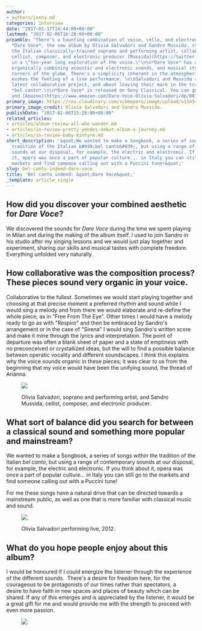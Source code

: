 ```yaml
---
author:
- authors/jenna.md
categories: Interview
date: "2017-01-17T14:44:00+00:00"
lastmod: "2017-02-06T16:20:00+00:00"
preamble: "There's a haunting combination of voice, cello, and electronics that makes
  *Dare Voce*, the new album by Olivia Salvadori and Sandro Mussida, stand out. [Salvadori](https://twitter.com/oliviasalvadori),
  the Italian classically-trained soprano and performing artist, collaborates with
  cellist, composer, and electronic producer [Mussida](https://twitter.com/sandromussida),
  in a \"ten-year long exploration of the voice.\"\n\n*Dare Voce* has an ancient feel,
  organically combining acoustic and electronic sounds, and musical styles from various
  corners of the globe. There's a simplicity inherent in the atmospheric songs that
  evokes the feeling of a live performance. \n\nSalvadori and Mussida chat about their
  latest collaborative project, and about leaving their mark in the tradition of Italian
  *bel canto*.\n\n*Dare Voce* is released on Sony Classical. You can get it on [iTunes](https://itunes.apple.com/gb/album/dare-voce/id1181090103)
  and [Amazon](https://www.amazon.com/Dare-Voce-Olivia-Salvadori/dp/B01N3JMO24%3FSubscriptionId%3D0NYB3SKF1S4GEN0AE182%26tag%3Da978b-20%26linkCode%3Dxm2%26camp%3D2025%26creative%3D165953%26creativeASIN%3DB01N3JMO24).\n\n"
primary_image: https://res.cloudinary.com/schmopera/image/upload/v1545409169/media/webhook-uploads/1486383007555/2017-02-05---Sandro-Mussida-with-Olivia-Salvadori.jpg.jpg
primary_image_credit: Olivia Salvadori and Sandro Mussida.
publishDate: "2017-02-06T15:28:00+00:00"
related_articles:
- articles/album-review-all-who-wander.md
- articles/in-review-pretty-yendes-debut-album-a-journey.md
- articles/in-review-baby-kintyre.md
short_description: '&quot;We wanted to make a Songbook, a series of songs within the
  tradition of the Italian &#039;bel canto&#039;, but using a range of contemporary
  sounds at our disposal, for example, the electric and electronic. If you think about
  it, opera was once a part of popular culture... in Italy you can still go to the
  markets and find someone calling out with a Puccini tune!&quot;'
slug: bel-canto-indeed-dare-voce
title: 'Bel canto indeed: &quot;Dare Voce&quot;'
_template: article_single
---
```


## How did you discover your combined aesthetic for *Dare Voce*?

We discovered the sounds for *Dare Voce* during the time we spent playing in Milan and during the making of the album itself. I used to join Sandro in his studio after my singing lessons and we would just play together and experiment, sharing our skills and musical tastes with complete freedom. Everything unfolded very naturally.

## How collaborative was the composition process? These pieces sound very organic in your voice.

Collaborative to the fullest. Sometimes we would start playing together and choosing at that precise moment a preferred rhythm and sound while I would sing a melody and from there we would elaborate and re-define the whole piece, as in "Free From The Eye". Other times I would have a melody ready to go as with "Respiro" and then be embraced by Sandro's arrangement or in the case of "Sirena" I would sing Sandro's written score and make it mine through the lyrics and interpretation. The point of departure was often a blank sheet of paper and a state of emptiness with no preconceived or crystallized ideas, but the will to find a possible balance between operatic vocality and different soundscapes. I think this explains why the voice sounds organic in these pieces; it was clear to us from the beginning that my voice would have been the unifying sound, the thread of Arianna.

<figure data-type="image">

![](https://res.cloudinary.com/schmopera/image/upload/v1545409169/media/webhook-uploads/1486383103748/2017-02-05---olivia-salvadori-sandro-mussida1.jpg.jpg)

<figcaption>Olivia Salvadori, soprano and performing artist, and Sandro Mussida, cellist, composer, and electronic producer.</figcaption>
</figure>

## What sort of balance did you search for between a classical sound and something more popular and mainstream?

We wanted to make a Songbook, a series of songs within the tradition of the Italian *bel canto*, but using a range of contemporary sounds at our disposal, for example, the electric and electronic. If you think about it, opera was once a part of popular culture... in Italy you can still go to the markets and find someone calling out with a Puccini tune! 

For me these songs have a natural drive that can be directed towards a mainstream public, as well as one that is more familiar with classical music and sound. 

<figure data-type="image">

![](https://res.cloudinary.com/schmopera/image/upload/v1545409169/media/webhook-uploads/1486383113620/2017-02-05---Olivia-Salvadori-Live-2012.jpg.jpg)

<figcaption>Olivia Salvadori performing live, 2012.</figcaption>
</figure>

## What do you hope people enjoy about this album?

I would be honoured if I could energize the listener through the experience of the different sounds.  There's a desire for freedom here, for the courageous to be protagonists of our times rather than spectators, a desire to have faith in new spaces and places of beauty which can be shared. If any of this emerges and is appreciated by the listener, it would be a great gift for me and would provide me with the strength to proceed with even more passion.

<figure data-type="image">

![](https://res.cloudinary.com/schmopera/image/upload/v1545409169/media/webhook-uploads/1486397117889/2017-02-05---Dare-Voce-Cover.jpg.jpg)

<figure>
